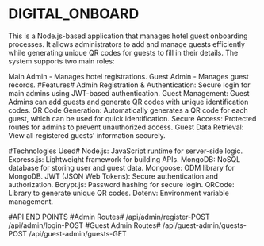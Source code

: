 # DIGITAL_ONBOARD
This is a Node.js-based application that manages hotel guest onboarding processes. It allows administrators to add and manage guests efficiently while generating unique QR codes for guests to fill in their details. The system supports two main roles:

Main Admin - Manages hotel registrations.
Guest Admin - Manages guest records.
#Features#
Admin Registration & Authentication: Secure login for main admins using JWT-based authentication.
Guest Management: Guest Admins can add guests and generate QR codes with unique identification codes.
QR Code Generation: Automatically generates a QR code for each guest, which can be used for quick identification.
Secure Access: Protected routes for admins to prevent unauthorized access.
Guest Data Retrieval: View all registered guests' information securely.

#Technologies Used#
Node.js: JavaScript runtime for server-side logic.
Express.js: Lightweight framework for building APIs.
MongoDB: NoSQL database for storing user and guest data.
Mongoose: ODM library for MongoDB.
JWT (JSON Web Tokens): Secure authentication and authorization.
Bcrypt.js: Password hashing for secure login.
QRCode: Library to generate unique QR codes.
Dotenv: Environment variable management.

#API END POINTS
#Admin Routes#
/api/admin/register-POST
/api/admin/login-POST
#Guest Admin Routes#
/api/guest-admin/guests-POST
/api/guest-admin/guests-GET
